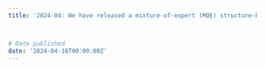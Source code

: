 ```yaml
---
title: '2024-04: We have released a mixture-of-expert (MOE) structure-based version of the MING medical dialogue language model at https://github.com/MediaBrain-SJTU/MING' <br> Paper: https://arxiv.org/abs/2404.09027



# Date published
date: '2024-04-18T00:00:00Z'
---
```

